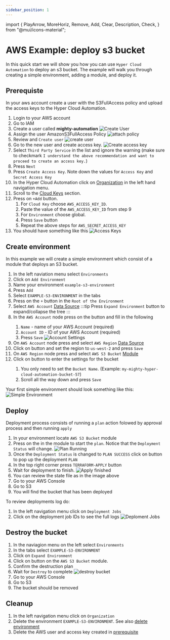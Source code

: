 ```yaml
---
sidebar_position: 1
---
```


import {
PlayArrow,
MoreHoriz,
Remove,
Add,
Clear,
Description,
Check,
} from "@mui/icons-material";

# AWS Example: deploy s3 bucket

In this quick start we will show you how you can use `Hyper Cloud Automation` to deploy an s3 bucket. The example will walk you through creating a simple environment, adding a module, and deploy it.

## Prerequiste

In your aws account create a user with the S3FullAccess policy and upload the access keys to the Hyper Cloud Automation.

1. Login to your AWS account
2. Go to IAM
3. Create a user called **mighty-automation**
   ![Create User](./img/AWSExample-CreateUser.png)
4. Assign the user AmazonS3FullAccess Policy
   ![attach policy](./img/AWSExample-AttachS3policy.png)
5. Review and `Create user`
   ![create user](./img/AWSExample-CreateUserConfirm.png)
6. Go to the new user and create access key.
   ![Create access key](./img/AWSExample-CreateAWSAccessKey.png)
7. Select `Third Party Service` in the list and ignore the warning (make sure to checkmark `I understand the above recommendation and want to proceed to create an access key.`)
8. Press `Next`
9. Press `Create Access Key`. Note down the values for `Access Key` and `Secret Access Key`
10. In the Hyper Cloud Automation click on [Organization](../Concepts/Organization.md) in the left hand navigation menu.
11. Scroll to the [Cloud Keys](../Concepts/Organization.md#cloud-keys) section.
12. Press on `+Add` button.
    1. For `Cloud Key` choose `AWS_ACCESS_KEY_ID`.
    1. Paste the value of the `AWS_ACCESS_KEY_ID` from step 9
    1. For `Environment` choose global.
    1. Press `Save` button
    1. Repeat the above steps for `AWS_SECRET_ACCESS_KEY`
13. You should have something like this
    ![Access Keys](./img/AWSExample-UploadAWSAccessKeys.png)

## Create environment

In this example we will create a simple environment which consist of a module that deploys an S3 bucket.

1. In the left naviation menu select `Environments`
1. Click on `Add Environment`
1. Name your environment `example-s3-environment`
1. Press `Add`
1. Select `EXAMPLE-S3-ENVIRONMENT` in the tabs
1. Press on the `+` button in the `Root of the Environment`
1. Select `AWS Account` [Data Source](../Concepts/DataSource.md)
   :::tip
   Press `Expand Environment` button to expand/collapse the tree
   :::
1. In the `AWS Account` node press on the <MoreHoriz width="30"/> button and fill in the following
   1. `Name` - name of your AWS Account (required)
   1. `Account ID` - ID of your AWS Account (required)
   1. Press `Save`
      ![Account Settings](./img/AWSExample-AWSAccountSettings.png)
1. On `AWS Account` node press <Add width="30"/> and select `AWS Region` [Data Source](../Concepts/DataSource.md)
1. Click on <MoreHoriz width="30"/> button and set the region to `us-west-2` and press `Save`
1. On `AWS Region` node press <Add width="30"/> and select `AWS S3 Bucket` [Module](../Concepts/Module.md)
1. Click on <MoreHoriz width="30"/> button to enter the settings for the bucket
   1. You only need to set the `Bucket Name`. (Example: `my-mighty-hyper-cloud-automation-bucket-57`)
   1. Scroll all the way down and press `Save`

Your first simple environment should look something like this:
![Simple Environment](./img/AWSExample-SimpleEvironment.png)

## Deploy

Deployment process consists of running a `plan` action folowed by approval process and then running `apply`

1. In your environment locate `AWS S3 Bucket` module
1. Press on the <PlayArrow width="30" /> in the module to start the `plan`. Notice that the `Deployment Status` will change.
   ![Plan Running](./img/AWSExample-PlanRunning.png)
1. Once the `Deployment Status` is changed to `PLAN SUCCESS` click on <Check width="30"/> button to pop up the deployment `PLAN`
1. In the top right corner press `TERRAFORM-APPLY` button
1. Wait for deployment to finish.
   ![Apply finished](./img/AWSExample-ApplySuccess.png)
1. You can review the state file as in the image above
1. Go to your AWS Console
1. Go to S3
1. You will find the bucket that has been deployed

To review deployments log do:

1. In the left navigation menu click on `Deployment Jobs`
1. Click on the deployment job IDs to see the full logs
   ![Deploment Jobs](./img/AWSExample-DeploymentJobs.png)

## Destroy the bucket

1. In the naviagion menu on the left select `Environments`
1. In the tabs select `EXAMPLE-S3-ENVIRONMENT`
1. Click on `Expand Environment`
1. Click on <Clear width="30" /> button on the `AWS S3 Bucket` module.
1. Confirm the destruction plan
1. Wait for `Destroy` to complete
   ![destroy bucket](./img/AWSExample-DestroyS3Bucket.png)
1. Go to your AWS Console
1. Go to S3
1. The bucket should be removed

## Cleanup

1. In the left navigation menu click on `Organization`
1. Delete the environment `EXAMPLE-S3-ENVIRONMENT`. See also [delete environment](../Concepts/Organization.md#renamedelete-envrionments)
1. Delete the AWS user and access key created in [prerequisite](#prerequiste)
